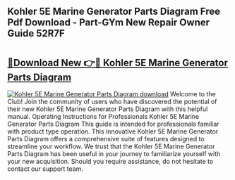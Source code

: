 ## Kohler 5E Marine Generator Parts Diagram Free Pdf Download - Part-GYm New Repair Owner Guide 52R7F

# <h2><a href="http://dfjo8qz.blite.top/?on=Kohler+5E+Marine+Generator+Parts+Diagram">🔗Download New 👉🔴 Kohler 5E Marine Generator Parts Diagram</a></h2>

[![Kohler 5E Marine Generator Parts Diagram download](https://i.imgur.com/lujVjoI.png)](http://dfjo8qz.blite.top/?on=Kohler+5E+Marine+Generator+Parts+Diagram)
Welcome to the Club! Join the community of users who have discovered the potential of their new Kohler 5E Marine Generator Parts Diagram with this helpful manual. Operating Instructions for Professionals Kohler 5E Marine Generator Parts Diagram This guide is intended for professionals familiar with product type operation. This innovative Kohler 5E Marine Generator Parts Diagram offers a comprehensive suite of features designed to streamline your workflow. We trust that the Kohler 5E Marine Generator Parts Diagram has been useful in your journey to familiarize yourself with your new acquisition. Should you require assistance, do not hesitate to contact our support team.
